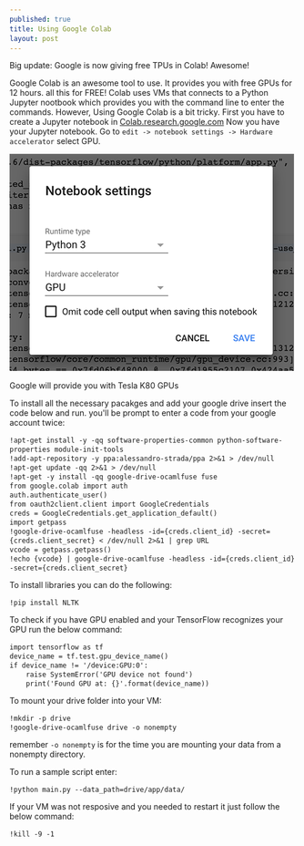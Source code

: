 ```yaml
---
published: true
title: Using Google Colab
layout: post
---
```

Big update: Google is now giving free TPUs in Colab! Awesome!

Google Colab is an awesome tool to use. It provides you with free GPUs for 12 hours. all this for FREE!
Colab uses VMs that connects to a Python Jupyter nootbook which provides you with the command line to enter the commands.
However, Using Google Colab is a bit tricky. First you have to create a Jupyter notebook in <a href='http://colab.research.google.com'>Colab.research.google.com</a>
Now you have your Jupyter notebook. Go to ```edit -> notebook settings -> Hardware accelerator``` select GPU.

![Alt text](https://raw.githubusercontent.com/adelrblog/adelrblog.github.io/master/images/gpu.png "picture")

Google will provide you with Tesla K80 GPUs 

To install all the necessary pacakges and add your google drive insert the code below and run. you'll be prompt to enter a code from your google account twice:
```
!apt-get install -y -qq software-properties-common python-software-properties module-init-tools
!add-apt-repository -y ppa:alessandro-strada/ppa 2>&1 > /dev/null
!apt-get update -qq 2>&1 > /dev/null
!apt-get -y install -qq google-drive-ocamlfuse fuse
from google.colab import auth
auth.authenticate_user()
from oauth2client.client import GoogleCredentials
creds = GoogleCredentials.get_application_default()
import getpass
!google-drive-ocamlfuse -headless -id={creds.client_id} -secret={creds.client_secret} < /dev/null 2>&1 | grep URL
vcode = getpass.getpass()
!echo {vcode} | google-drive-ocamlfuse -headless -id={creds.client_id} -secret={creds.client_secret}
```

To install libraries you can do the following:
```
!pip install NLTK
```

To check if you have GPU enabled and your TensorFlow recognizes your GPU run the below command:
```
import tensorflow as tf
device_name = tf.test.gpu_device_name()
if device_name != '/device:GPU:0':
	raise SystemError('GPU device not found')
	print('Found GPU at: {}'.format(device_name))
```

To mount your drive folder into your VM: 
```
!mkdir -p drive
!google-drive-ocamlfuse drive -o nonempty
```
remember ```-o nonempty``` is for the time you are mounting your data from a nonempty directory.


To run a sample script enter:

```
!python main.py --data_path=drive/app/data/
```

If your VM was not resposive and you needed to restart it just follow the below command:

```
!kill -9 -1
```